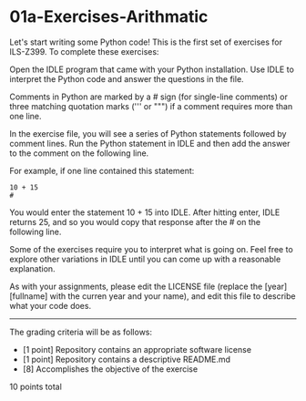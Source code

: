 # 01a-Exercises-Arithmatic

Let's start writing some Python code! This is the first set of exercises for ILS-Z399. To complete these exercises:

Open the IDLE program that came with your Python installation. Use IDLE to interpret the Python code and answer the questions in the file.

Comments in Python are marked by a # sign (for single-line comments) or three matching quotation marks (''' or """) if a comment requires more than one line.

In the exercise file, you will see a series of Python statements followed by comment lines. Run the Python statement in IDLE and then add the answer to the comment on the following line.

For example, if one line contained this statement:
~~~ 
10 + 15
#
~~~
You would enter the statement 10 + 15 into IDLE. After hitting enter, IDLE returns 25, and so you would copy that response after the # on the following line.

Some of the exercises require you to interpret what is going on. Feel free to explore other variations in IDLE until you can come up with a reasonable explanation. 

As with your assignments, please edit the LICENSE file (replace the [year] [fullname] with the curren year and your name), and edit this file to describe what your code does.

---

The grading criteria will be as follows:

* [1 point] Repository contains an appropriate software license
* [1 point] Repository contains a descriptive README.md
* [8] Accomplishes the objective of the exercise

10 points total